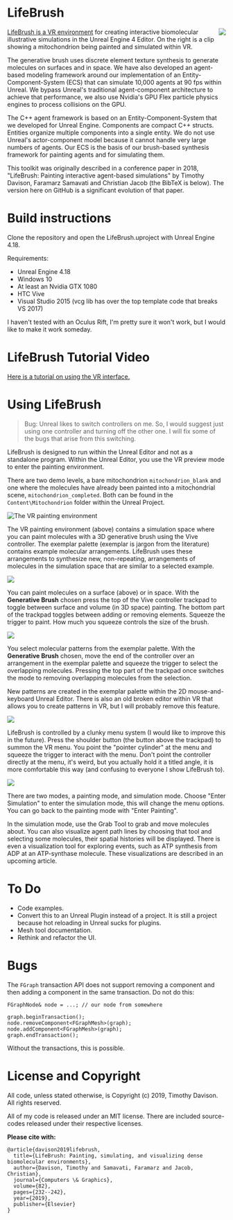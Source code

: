 # LifeBrush
<img align="right" src="LifeBrush/docs/lifebrush_github_intro.gif">

[LifeBrush is a VR environment](https://youtu.be/pMArGEEIW98) for creating interactive biomolecular illustrative simulations in the Unreal Engine 4 Editor. On the right is a clip showing a mitochondrion being painted and simulated within VR. 

The generative brush uses discrete element texture synthesis to generate molecules on surfaces and in space. We have also developed an agent-based modeling framework around our implementation of an Entity-Component-System (ECS) that can simulate 10,000 agents at 90 fps within Unreal. We bypass Unreal's traditional agent-component architecture to achieve that performance, we also use Nvidia's GPU Flex particle physics engines to process collisions on the GPU.

The C++ agent framework is based on an Entity-Component-System that we developed for Unreal Engine. Components are compact C++ structs. Entities organize multiple components into a single entity. We do not use Unreal's actor-component model because it cannot handle very large numbers of agents. Our ECS is the basis of our brush-based synthesis framework for painting agents and for simulating them.

This toolkit was originally described in a conference paper in 2018, "LifeBrush: Painting interactive agent-based simulations" by Timothy Davison, Faramarz Samavati and Christian Jacob (the BibTeX is below). The version here on GitHub is a significant evolution of that paper.

# Build instructions

Clone the repository and open the LifeBrush.uproject with Unreal Engine 4.18.

Requirements:
- Unreal Engine 4.18
- Windows 10
- At least an Nvidia GTX 1080
- HTC Vive
- Visual Studio 2015 (vcg lib has over the top template code that breaks VS 2017)

I haven't tested with an Oculus Rift, I'm pretty sure it won't work, but I would like to make it work someday.

# LifeBrush Tutorial Video

[Here is a tutorial on using the VR interface.](https://youtu.be/pMArGEEIW98)

# Using LifeBrush

> Bug: Unreal likes to switch controllers on me. So, I would suggest just using one controller and turning off the other one. I will fix some of the bugs that arise from this switching.

LifeBrush is designed to run within the Unreal Editor and not as a standalone program. Within the Unreal Editor, you use the VR preview mode to enter the painting environment. 

There are two demo levels, a bare mitochondrion ``mitochondrion_blank`` and one where the molecules have already been painted into a mitochondrial scene, ``mitochondrion_completed``. Both can be found in the ``Content\Mitochondrion`` folder within the Unreal Project.

![The VR painting environment](LifeBrush/docs/main_overview.jpg)

The VR painting environment (above) contains a simulation space where you can paint molecules with a 3D generative brush using the Vive controller. The exemplar palette (exemplar is jargon from the literature) contains example molecular arrangements. LifeBrush uses these arrangements to synthesize new, non-repeating, arrangements of molecules in the simulation space that are similar to a selected example.

<img src="LifeBrush/docs/generation_erase.webp">

You can paint molecules on a surface (above) or in space. With the **Generative Brush** chosen press the top of the Vive controller trackpad to toggle between surface and volume (in 3D space) painting. The bottom part of the trackpad toggles between adding or removing elements. Squeeze the trigger to paint. How much you squeeze controls the size of the brush.

<img src="LifeBrush/docs/selection.webp">

You select molecular patterns from the exemplar palette. With the **Generative Brush** chosen, move the end of the controller over an arrangement in the exemplar palette and squeeze the trigger to select the overlapping molecules. Pressing the top part of the trackpad once switches the mode to removing overlapping molecules from the selection.

New patterns are created in the exemplar palette within the 2D mouse-and-keyboard Unreal Editor. There is also an old broken editor within VR that allows you to create patterns in VR, but I will probably remove this feature.

![](LifeBrush/docs/menu_interaction-01.jpg)

LifeBrush is controlled by a clunky menu system (I would like to improve this in the future). Press the shoulder button (the button above the trackpad) to summon the VR menu. You point the "pointer cylinder" at the menu and squeeze the trigger to interact with the menu. Don't point the controller directly at the menu, it's weird, but you actually hold it a titled angle, it is more comfortable this way (and confusing to everyone I show LifeBrush to).

![](LifeBrush/docs/menu_interaction-02.jpg)

There are two modes, a painting mode, and simulation mode. Choose "Enter Simulation" to enter the simulation mode, this will change the menu options. You can go back to the painting mode with "Enter Painting".

In the simulation mode, use the Grab Tool to grab and move molecules about. You can also visualize agent path lines by choosing that tool and selecting some molecules, their spatial histories will be displayed. There is even a visualization tool for exploring events, such as ATP synthesis from ADP at an ATP-synthase molecule. These visualizations are described in an upcoming article.

# To Do

- Code examples.
- Convert this to an Unreal Plugin instead of a project. It is still a project because hot reloading in Unreal sucks for plugins.
- Mesh tool documentation.
- Rethink and refactor the UI.

# Bugs

The ``FGraph`` transaction API does not support removing a component and then adding a component in the same transaction. Do not do this:

```
FGraphNode& node = ...; // our node from somewhere

graph.beginTransaction();
node.removeComponent<FGraphMesh>(graph);
node.addComponent<FGraphMesh>(graph);
graph.endTransaction();
```

Without the transactions, this is possible.

# License and Copyright

All code, unless stated otherwise, is Copyright (c) 2019, Timothy Davison. All rights reserved.

All of my code is released under an MIT license. There are included source-codes released under their respective licenses.

**Please cite with:**
```
@article{davison2019lifebrush,
  title={LifeBrush: Painting, simulating, and visualizing dense biomolecular environments},
  author={Davison, Timothy and Samavati, Faramarz and Jacob, Christian},
  journal={Computers \& Graphics},
  volume={82},
  pages={232--242},
  year={2019},
  publisher={Elsevier}
}
```
